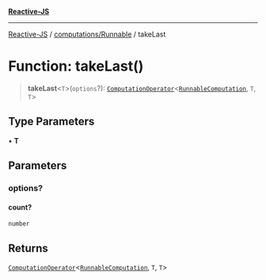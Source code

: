 [**Reactive-JS**](../../../README.md)

***

[Reactive-JS](../../../README.md) / [computations/Runnable](../README.md) / takeLast

# Function: takeLast()

> **takeLast**\<`T`\>(`options`?): [`ComputationOperator`](../../type-aliases/ComputationOperator.md)\<[`RunnableComputation`](../interfaces/RunnableComputation.md), `T`, `T`\>

## Type Parameters

• **T**

## Parameters

### options?

#### count?

`number`

## Returns

[`ComputationOperator`](../../type-aliases/ComputationOperator.md)\<[`RunnableComputation`](../interfaces/RunnableComputation.md), `T`, `T`\>
